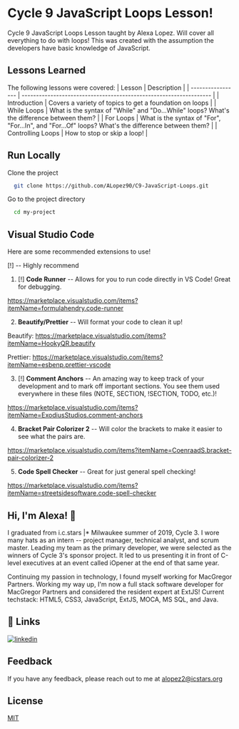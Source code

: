 
# Cycle 9 JavaScript Loops Lesson!

Cycle 9 JavaScript Loops Lesson taught by Alexa Lopez. Will cover all everything to do with loops! This was created with the assumption the developers have basic knowledge of JavaScript.



## Lessons Learned

The following lessons were covered:
| Lesson             | Description                                                                |
| ----------------- | ------------------------------------------------------------------ |
| Introduction | Covers a variety of topics to get a foundation on loops |
| While Loops | What is the syntax of "While" and "Do...While" loops? What's the difference between them? |
| For Loops | What is the syntax of "For", "For...In", and "For...Of" loops? What's the difference between them? |
| Controlling Loops | How to stop or skip a loop! |

## Run Locally

Clone the project

```bash
  git clone https://github.com/ALopez90/C9-JavaScript-Loops.git
```

Go to the project directory

```bash
  cd my-project
```



## Visual Studio Code

Here are some recommended extensions to use!

[!] -- Highly recommend

1. [!] **Code Runner** -- Allows for you to run code directly in VS Code! Great for debugging.

https://marketplace.visualstudio.com/items?itemName=formulahendry.code-runner

2. **Beautify/Prettier** -- Will format your code to clean it up!

Beautify: https://marketplace.visualstudio.com/items?itemName=HookyQR.beautify

Prettier: https://marketplace.visualstudio.com/items?itemName=esbenp.prettier-vscode

3. [!] **Comment Anchors** -- An amazing way to keep track of your development and to mark off important sections. You see them used everywhere in these files (NOTE, SECTION, !SECTION, TODO, etc.)!

https://marketplace.visualstudio.com/items?itemName=ExodiusStudios.comment-anchors

4. **Bracket Pair Colorizer 2** -- Will color the brackets to make it easier to see what the pairs are.

https://marketplace.visualstudio.com/items?itemName=CoenraadS.bracket-pair-colorizer-2

5. **Code Spell Checker** -- Great for just general spell checking!

https://marketplace.visualstudio.com/items?itemName=streetsidesoftware.code-spell-checker
## Hi, I'm Alexa! 👋
I graduated from i.c.stars |* Milwaukee summer of 2019, Cycle 3. 
I wore many hats as an intern -- project manager, technical analyst, and scrum master. 
Leading my team as the primary developer, we were selected as the winners of Cycle 3's sponsor project. 
It led to us presenting it in front of C-level executives at an event called iOpener at the end of that same year.

Continuing my passion in technology, I found myself working for MacGregor Partners.
Working my way up, I'm now a full stack software developer for MacGregor Partners and considered the resident expert at ExtJS!
Current techstack: HTML5, CSS3, JavaScript, ExtJS, MOCA, MS SQL, and Java.





## 🔗 Links
[![linkedin](https://img.shields.io/badge/linkedin-0A66C2?style=for-the-badge&logo=linkedin&logoColor=white)](https://www.linkedin.com/in/candiauralexa/)


## Feedback

If you have any feedback, please reach out to me at alopez2@icstars.org


## License

[MIT](https://choosealicense.com/licenses/mit/)

